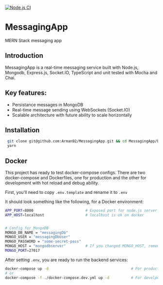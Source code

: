 [![Node.js CI](https://github.com/Arman92/MessagingApp/actions/workflows/node.js.yml/badge.svg)](https://github.com/Arman92/MessagingApp/actions/workflows/node.js.yml)


# MessagingApp
MERN Stack messaging app

## Introduction
MessagingApp is a real-time messaging service built with Node.js, Mongodb, Express.js, Socket.IO, TypeScript and unit tested with Mocha and Chai.


## Key features:
* Persistance messages in MongoDB
* Real-time message sending using WebSockets (Socket.IO)
* Scalable architecture with future ability to scale horizontally


## Installation
```bash
 git clone git@github.com:Arman92/MessagingApp.git && cd MessagingApp/backend
 yarn
```

## Docker
This project has ready to test docker-compose configs.
There are two docker-compose and Dockerfiles, one for production and the other for development with hot reload
and debug ability.

First, you'll need to copy `.env.template` and rename it to `.env`

It should look something like the following, for a Docker environment:

```bash
APP_PORT=8000                        # Exposed port for node.js server app
APP_HOST=localhost                   # localhost is ok on docker


# Config for MongoDB
MONGO_DB_NAME = "messagingDb"
MONGO_USER = "messagingDbUser"
MONGO_PASSWORD = "some-secret-pass"
MONGO_HOST = "mongodbserver"         # If you changed MONGO_HOST, remember to change it on docker-compose.yml also.
MONGO_PORT=27017

```

After setting `.env`, you are ready to run the backend services:
```bash
docker-compose up -d                                      # For production
# or
docker-compose -f ./docker-compose.dev.yml up -d          # For develpment and debugging
```
